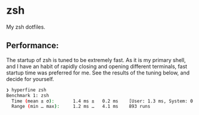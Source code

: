 # zsh
My zsh dotfiles.

## Performance:
The startup of zsh is tuned to be extremely fast. As it is my primary shell, and I have an habit of rapidly closing and opening
different terminals, fast startup time was preferred for me. See the results of the tuning below, and decide for yourself.
```bash
❯ hyperfine zsh
Benchmark 1: zsh
  Time (mean ± σ):       1.4 ms ±   0.2 ms    [User: 1.3 ms, System: 0.8 ms]
  Range (min … max):     1.2 ms …   4.1 ms    893 runs
```
